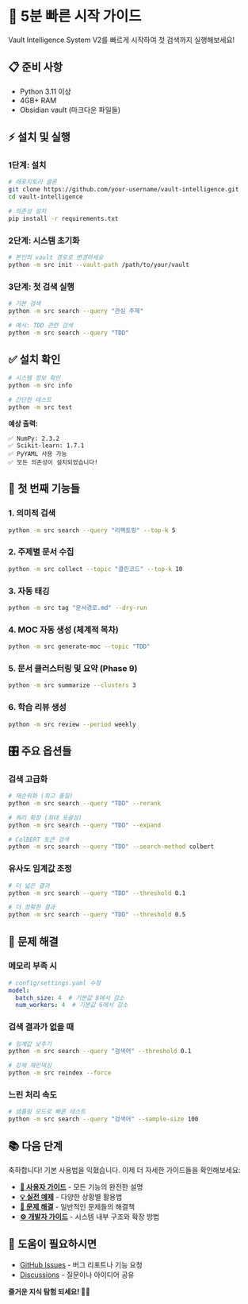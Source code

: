 # 🚀 5분 빠른 시작 가이드

Vault Intelligence System V2를 빠르게 시작하여 첫 검색까지 실행해보세요!

## 📋 준비 사항

- Python 3.11 이상
- 4GB+ RAM
- Obsidian vault (마크다운 파일들)

## ⚡ 설치 및 실행

### 1단계: 설치
```bash
# 레포지토리 클론
git clone https://github.com/your-username/vault-intelligence.git
cd vault-intelligence

# 의존성 설치
pip install -r requirements.txt
```

### 2단계: 시스템 초기화
```bash
# 본인의 vault 경로로 변경하세요
python -m src init --vault-path /path/to/your/vault
```

### 3단계: 첫 검색 실행
```bash
# 기본 검색
python -m src search --query "관심 주제"

# 예시: TDD 관련 검색
python -m src search --query "TDD"
```

## ✅ 설치 확인

```bash
# 시스템 정보 확인
python -m src info

# 간단한 테스트
python -m src test
```

**예상 출력:**
```
✅ NumPy: 2.3.2
✅ Scikit-learn: 1.7.1  
✅ PyYAML 사용 가능
✅ 모든 의존성이 설치되었습니다!
```

## 🎯 첫 번째 기능들

### 1. 의미적 검색
```bash
python -m src search --query "리팩토링" --top-k 5
```

### 2. 주제별 문서 수집
```bash
python -m src collect --topic "클린코드" --top-k 10
```

### 3. 자동 태깅
```bash
python -m src tag "문서경로.md" --dry-run
```

### 4. MOC 자동 생성 (체계적 목차)
```bash
python -m src generate-moc --topic "TDD"
```

### 5. 문서 클러스터링 및 요약 (Phase 9)
```bash
python -m src summarize --clusters 3
```

### 6. 학습 리뷰 생성
```bash
python -m src review --period weekly
```

## 🎛️ 주요 옵션들

### 검색 고급화
```bash
# 재순위화 (최고 품질)
python -m src search --query "TDD" --rerank

# 쿼리 확장 (최대 포괄성)  
python -m src search --query "TDD" --expand

# ColBERT 토큰 검색
python -m src search --query "TDD" --search-method colbert
```

### 유사도 임계값 조정
```bash
# 더 넓은 결과
python -m src search --query "TDD" --threshold 0.1

# 더 정확한 결과
python -m src search --query "TDD" --threshold 0.5
```

## 🔧 문제 해결

### 메모리 부족 시
```yaml
# config/settings.yaml 수정
model:
  batch_size: 4  # 기본값 8에서 감소
  num_workers: 4  # 기본값 6에서 감소
```

### 검색 결과가 없을 때
```bash
# 임계값 낮추기
python -m src search --query "검색어" --threshold 0.1

# 강제 재인덱싱
python -m src reindex --force
```

### 느린 처리 속도
```bash
# 샘플링 모드로 빠른 테스트
python -m src search --query "검색어" --sample-size 100
```

## 📚 다음 단계

축하합니다! 기본 사용법을 익혔습니다. 이제 더 자세한 가이드들을 확인해보세요:

- **[📖 사용자 가이드](USER_GUIDE.md)** - 모든 기능의 완전한 설명
- **[💡 실전 예제](EXAMPLES.md)** - 다양한 상황별 활용법
- **[🔧 문제 해결](TROUBLESHOOTING.md)** - 일반적인 문제들의 해결책
- **[⚙️ 개발자 가이드](../CLAUDE.md)** - 시스템 내부 구조와 확장 방법

## 💬 도움이 필요하시면

- [GitHub Issues](https://github.com/your-username/vault-intelligence/issues) - 버그 리포트나 기능 요청
- [Discussions](https://github.com/your-username/vault-intelligence/discussions) - 질문이나 아이디어 공유

**즐거운 지식 탐험 되세요! 🧠✨**